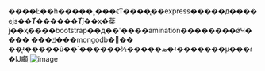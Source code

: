 ����Ŀ��һ�����˲���ϵͳ����̨��express�����д����ejs��Ⱦ������Ⱦǰ��ҳ�棻
ǰ��ҳ����bootstrap��д��ʹ����amination��������ǿЧ����
���ݿ���mongodb���
��̨ʵ�����û��˺������½�����ܣ�ʵ�������µ���ɾ�Ĳ顣
![image](https://github.com/XLYJXLYJ/blog/gif/xlyj.gif ) 